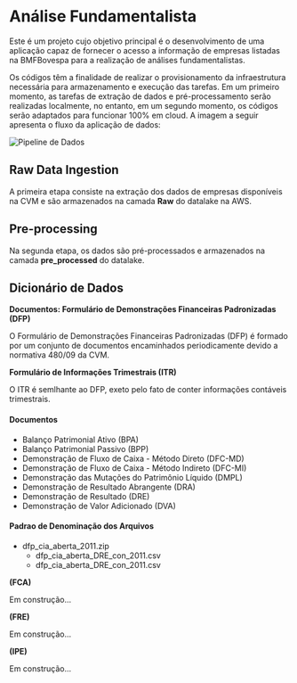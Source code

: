# Análise Fundamentalista

Este é um projeto cujo objetivo principal é o desenvolvimento de uma aplicação capaz de fornecer o acesso a informação de empresas listadas na BMFBovespa para a realização de análises fundamentalistas.

Os códigos têm a finalidade de realizar o provisionamento da infraestrutura necessária para armazenamento e execução das tarefas. Em um primeiro momento, as tarefas de extração de dados e pré-processamento serão realizadas localmente, no entanto, em um segundo momento, os códigos serão adaptados para funcionar 100% em cloud. A imagem a seguir apresenta o fluxo da aplicação de dados:

![Pipeline de Dados](https://github.com/andre-ds/fundamentalist_analysis/blob/master/application-flow.png)

## **Raw Data Ingestion** 

A primeira etapa consiste na extração dos dados de empresas disponíveis na CVM e são armazenados na camada **Raw** do datalake na AWS.

## **Pre-processing**

Na segunda etapa, os dados são pré-processados e armazenados na camada **pre_processed** do datalake.

## Dicionário de Dados

**Documentos: Formulário de Demonstrações Financeiras Padronizadas (DFP)**

O Formulário de Demonstrações Financeiras Padronizadas (DFP) é formado por um conjunto de documentos encaminhados periodicamente devido a normativa 480/09 da CVM.

**Formulário de Informações Trimestrais (ITR)**

O ITR é semlhante ao DFP, exeto pelo fato de conter informações contáveis trimestrais.

#### Documentos
* Balanço Patrimonial Ativo (BPA)
* Balanço Patrimonial Passivo (BPP)
* Demonstração de Fluxo de Caixa - Método Direto (DFC-MD)
* Demonstração de Fluxo de Caixa - Método Indireto (DFC-MI)
* Demonstração das Mutações do Patrimônio Líquido (DMPL)
* Demonstração de Resultado Abrangente (DRA)
* Demonstração de Resultado (DRE)
* Demonstração de Valor Adicionado (DVA)

#### Padrao de Denominação dos Arquivos
* dfp_cia_aberta_2011.zip
    * dfp_cia_aberta_DRE_con_2011.csv
    * dfp_cia_aberta_DRE_con_2011.csv

**(FCA)**

Em construção...

**(FRE)**

Em construção...

**(IPE)**

Em construção...
